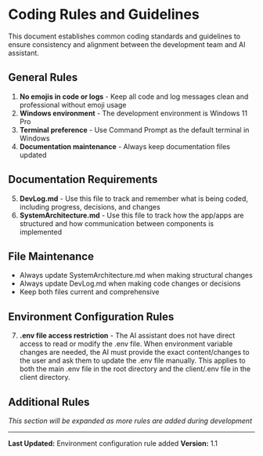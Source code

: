 # Coding Rules and Guidelines

This document establishes common coding standards and guidelines to ensure consistency and alignment between the development team and AI assistant.

## General Rules

1. **No emojis in code or logs** - Keep all code and log messages clean and professional without emoji usage
2. **Windows environment** - The development environment is Windows 11 Pro
3. **Terminal preference** - Use Command Prompt as the default terminal in Windows
4. **Documentation maintenance** - Always keep documentation files updated

## Documentation Requirements

5. **DevLog.md** - Use this file to track and remember what is being coded, including progress, decisions, and changes
6. **SystemArchitecture.md** - Use this file to track how the app/apps are structured and how communication between components is implemented

## File Maintenance

- Always update SystemArchitecture.md when making structural changes
- Always update DevLog.md when making code changes or decisions
- Keep both files current and comprehensive

## Environment Configuration Rules

7. **.env file access restriction** - The AI assistant does not have direct access to read or modify the .env file. When environment variable changes are needed, the AI must provide the exact content/changes to the user and ask them to update the .env file manually. This applies to both the main .env file in the root directory and the client/.env file in the client directory.

## Additional Rules

*This section will be expanded as more rules are added during development*

---

**Last Updated:** Environment configuration rule added
**Version:** 1.1
